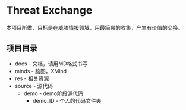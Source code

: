 # Threat Exchange

本项目所做，目标是在威胁情报领域，用最简易的收集，产生有价值的交换。



## 项目目录

-   docs - 文档，请用MD格式书写
-   minds - 脑图，XMind
-   res - 相关资源
-   source - 源代码
    -   demo - demo阶段源代码
        -   demo_ID - 个人的代码文件夹

